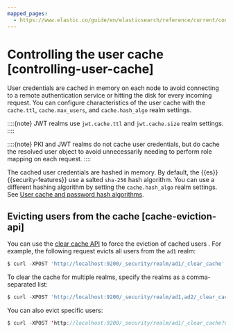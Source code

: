 ```yaml
---
mapped_pages:
  - https://www.elastic.co/guide/en/elasticsearch/reference/current/controlling-user-cache.html
---
```


# Controlling the user cache [controlling-user-cache]

User credentials are cached in memory on each node to avoid connecting to a remote authentication service or hitting the disk for every incoming request. You can configure characteristics of the user cache with the `cache.ttl`, `cache.max_users`, and `cache.hash_algo` realm settings.

::::{note} 
JWT realms use `jwt.cache.ttl` and `jwt.cache.size` realm settings.
::::


::::{note} 
PKI and JWT realms do not cache user credentials, but do cache the resolved user object to avoid unnecessarily needing to perform role mapping on each request.
::::


The cached user credentials are hashed in memory. By default, the {{es}} {{security-features}} use a salted `sha-256` hash algorithm. You can use a different hashing algorithm by setting the `cache.hash_algo` realm settings. See [User cache and password hash algorithms](https://www.elastic.co/guide/en/elasticsearch/reference/current/security-settings.html#hashing-settings).

## Evicting users from the cache [cache-eviction-api]

You can use the [clear cache API](https://www.elastic.co/docs/api/doc/elasticsearch/operation/operation-security-clear-cached-realms) to force the eviction of cached users . For example, the following request evicts all users from the `ad1` realm:

```js
$ curl -XPOST 'http://localhost:9200/_security/realm/ad1/_clear_cache'
```

To clear the cache for multiple realms, specify the realms as a comma-separated list:

```js
$ curl -XPOST 'http://localhost:9200/_security/realm/ad1,ad2/_clear_cache'
```

You can also evict specific users:

```java
$ curl -XPOST 'http://localhost:9200/_security/realm/ad1/_clear_cache?usernames=rdeniro,alpacino'
```


